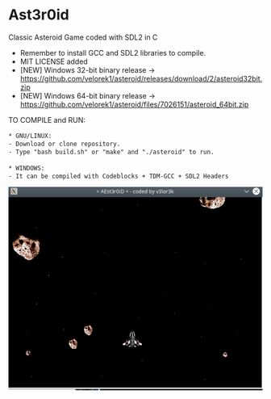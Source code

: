 # Ast3r0id
Classic Asteroid Game coded with SDL2 in C
* Remember to install GCC and SDL2 libraries to compile.
* MIT LICENSE added
* [NEW] Windows 32-bit binary release -> https://github.com/velorek1/asteroid/releases/download/2/asteroid32bit.zip
* [NEW] Windows 64-bit binary release -> https://github.com/velorek1/asteroid/files/7026151/asteroid_64bit.zip

TO COMPILE and RUN:  

    * GNU/LINUX:
    - Download or clone repository.
    - Type "bash build.sh" or "make" and "./asteroid" to run.
    
    * WINDOWS:
    - It can be compiled with Codeblocks + TDM-GCC + SDL2 Headers 
    
![Alt text](screenshot.png?raw=true "Demo")
